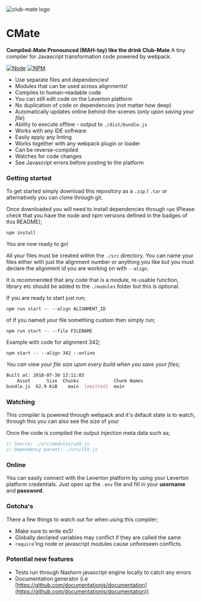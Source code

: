 ![club-mate logo](https://www.clubmate.jp/resources/img/logotext-header.png)

# CMate
**Compiled-Mate Pronounced (MAH-tay) like the drink Club-Mate**
A tiny compiler for Javascript transformation code powered by webpack.

[![Node](https://img.shields.io/badge/Node-v8.0+-blue.svg)]()
[![NPM](https://img.shields.io/badge/NPM-v6.0+-blue.svg)]()

- Use separate files and dependencies!
- Modules that can be used across alignments!
- Compiles to human-readable code
- You can still edit code on the Leverton platform
- No duplication of code or dependencies (not matter how deep)
- Automatically updates online behind-the-scenes (*only upon saving your file*)
- Ability to execute offline - output to `./dist/bundle.js`
- Works with any IDE software
- Easily apply any linting
- Works together with any webpack plugin or loader
- Can be reverse-compiled
- Watches for code changes
- See Javascript errors before posting to the platform

### Getting started
To get started simply download this repository as a `.zip` / `.tar` or alternatively you can clone through git.

Once downloaded you will need to install dependencies through `npm` (Please check that you have the node and npm versions defined in the badges of this README);

`npm install`

You are now ready to go!

All your files must be created within the `./src` directory. You can name your files either with just the alignment number or anything you like but you must declare the alignment id you are working on with `--align`.

It is recommended that any code that is a module, re-usable function, library etc should be added to the `./modules` folder but this is optional.

If you are ready to start just run;

`npm run start -- --align ALIGNMENT_ID`

of if you named your file something custom then simply run;

`npm run start -- --file FILENAME`

Example with code for alignment 342;

`npm start -- --align 342 --online`


*You can view your file size upon every build when you save your files;*

```bash
Built at: 2018-07-30 13:11:03
    Asset      Size  Chunks             Chunk Names
bundle.js  62.9 KiB    main  [emitted]  main
```

### Watching
This compiler is powered through webpack and it's default state is to watch, through this you can also see the size of your

Once the code is compiled the output injection meta data such as;

```Javascript
// Source: ./src/modules/add.js
// Dependency parent: ./src/319.js
```

### Online
You can easily connect with the Leverton platform by using your Leverton platform credentials. Just open up the `.env` file and fill in your **username** and **password**.

### Gotcha's
There a few things to watch out for when using this compiler;

- Make sure to write es5!
- Globally declared variables may conflict if they are called the same
- `require`'ing node or javascript modules cause unforeseen conflicts.

### Potential new features
- Tests run through Nashorn javascript engine locally to catch any errors
- Documentation generator (i.e [https://github.com/documentationjs/documentation](https://github.com/documentationjs/documentation))
